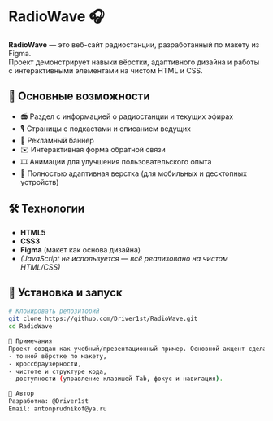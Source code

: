 # RadioWave 🎧

**RadioWave** — это веб-сайт радиостанции, разработанный по макету из Figma.  
Проект демонстрирует навыки вёрстки, адаптивного дизайна и работы с интерактивными элементами на чистом HTML и CSS.

## 🚀 Основные возможности

- 📻 Раздел с информацией о радиостанции и текущих эфирах  
- 🎙️ Страницы с подкастами и описанием ведущих  
- 📢 Рекламный баннер  
- ✉️ Интерактивная форма обратной связи  
- 🎞️ Анимации для улучшения пользовательского опыта  
- 📱 Полностью адаптивная верстка (для мобильных и десктопных устройств)

## 🛠️ Технологии

- **HTML5**
- **CSS3**
- **Figma** (макет как основа дизайна)
- *(JavaScript не используется — всё реализовано на чистом HTML/CSS)*

## 🧪 Установка и запуск

```bash
# Клонировать репозиторий
git clone https://github.com/Driver1st/RadioWave.git
cd RadioWave

📌 Примечания
Проект создан как учебный/презентационный пример. Основной акцент сделан на:
- точной вёрстке по макету,
- кроссбраузерности,
- чистоте и структуре кода,
- доступности (управление клавишей Tab, фокус и навигация).

👤 Автор
Разработка: @Driver1st
Email: antonprudnikof@ya.ru
